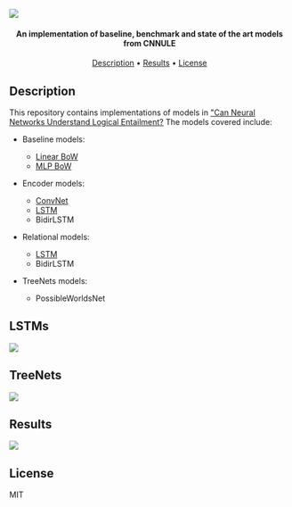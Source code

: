 ![](https://github.com/jomanovic/If-or-If-not/blob/master/display/cnnule.png)
<h4 align="center">An implementation of baseline, benchmark and state of the art models from CNNULE</a></h4>

<p align="center">
  <a href="#description">Description</a> •
  <a href="#results">Results</a> •
  <a href="#license">License</a>
</p>

## Description

This repository contains implementations of models in ["Can Neural Networks Understand Logical Entailment?](https://openreview.net/pdf?id=SkZxCk-0Z) The models covered include:

- Baseline models: 
  - [Linear BoW](https://en.wikipedia.org/wiki/Bag-of-words_model)
  - [MLP BoW](https://en.wikipedia.org/wiki/Bag-of-words_model)

- Encoder models: 
  - [ConvNet](https://arxiv.org/abs/1509.01626)
  - [LSTM](https://www.bioinf.jku.at/publications/older/2604.pdf)
  - BidirLSTM 

- Relational models:
  - [LSTM](https://www.bioinf.jku.at/publications/older/2604.pdf)
  - BidirLSTM

- TreeNets models: 
  - PossibleWorldsNet

## LSTMs

![](https://github.com/jomanovic/If-or-If-not/blob/master/display/lstmbidir.png)

## TreeNets

![](https://github.com/jomanovic/If-or-If-not/blob/master/display/recursive.png)

## Results

![](https://github.com/jomanovic/If-or-If-not/blob/master/display/results.png)

## License
MIT
